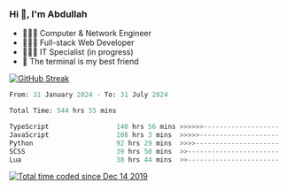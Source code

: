 <h3>Hi 👋, I'm Abdullah</h3>

- 👷🏼‍♂️ Computer & Network Engineer
- 👨🏻‍💻 Full-stack Web Developer
- 👨🏻‍💻 IT Specialist (in progress)
- 🖤 The terminal is my best friend

[![GitHub Streak](https://streak-stats.demolab.com?user=al3bad&theme=transparent&date_format=j%20M%5B%20Y%5D)](https://git.io/streak-stats)

<!--START_SECTION:waka-->

```python
From: 31 January 2024 - To: 31 July 2024

Total Time: 544 hrs 55 mins

TypeScript                 140 hrs 56 mins >>>>>>-------------------   25.69 %
JavaScript                 108 hrs 3 mins  >>>>>--------------------   19.69 %
Python                     92 hrs 29 mins  >>>>---------------------   16.86 %
SCSS                       39 hrs 50 mins  >>-----------------------   07.26 %
Lua                        38 hrs 44 mins  >>-----------------------   07.06 %
```

<!--END_SECTION:waka-->

<p>
  <a href="https://wakatime.com/@ce2a2aac-0d6b-4d65-b864-8a4bcaf12967"><img src="https://wakatime.com/badge/user/ce2a2aac-0d6b-4d65-b864-8a4bcaf12967.svg" alt="Total time coded since Dec 14 2019" /></a>
</p>
